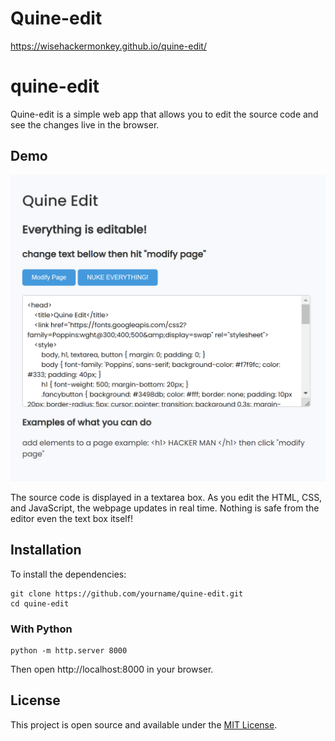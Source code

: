 # Quine-edit
https://wisehackermonkey.github.io/quine-edit/

# quine-edit

Quine-edit is a simple web app that allows you to edit the source code and see the changes live in the browser.

## Demo

![Alt text](image.png)

The source code is displayed in a textarea box. As you edit the HTML, CSS, and JavaScript, the webpage updates in real time. Nothing is safe from the editor even the text box itself!


## Installation

To install the dependencies:

```
git clone https://github.com/yourname/quine-edit.git
cd quine-edit
```

### With Python

```
python -m http.server 8000
```

Then open http://localhost:8000 in your browser. 


## License

This project is open source and available under the [MIT License](LICENSE).